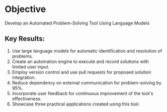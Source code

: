 # Objective

Develop an Automated Problem-Solving Tool Using Language Models

## Key Results:

1. Use large language models for automatic identification and resolution of problems.
2. Create an automation engine to execute and record solutions with limited user input.
3. Employ version control and use pull requests for proposed solution integration.
4. Reduce dependency on external communication for problem-solving by 95%.
5. Incorporate user feedback for continuous improvement of the tool's effectiveness.
6. Showcase three practical applications created using this tool.

